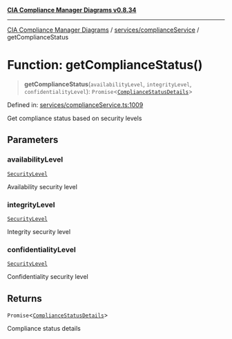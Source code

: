 [**CIA Compliance Manager Diagrams v0.8.34**](../../../README.md)

***

[CIA Compliance Manager Diagrams](../../../modules.md) / [services/complianceService](../README.md) / getComplianceStatus

# Function: getComplianceStatus()

> **getComplianceStatus**(`availabilityLevel`, `integrityLevel`, `confidentialityLevel`): `Promise`\<[`ComplianceStatusDetails`](../../../types/compliance/interfaces/ComplianceStatusDetails.md)\>

Defined in: [services/complianceService.ts:1009](https://github.com/Hack23/cia-compliance-manager/blob/a33140701dae02a85d2f0d957645dda4d2c4da41/src/services/complianceService.ts#L1009)

Get compliance status based on security levels

## Parameters

### availabilityLevel

[`SecurityLevel`](../../../types/cia/type-aliases/SecurityLevel.md)

Availability security level

### integrityLevel

[`SecurityLevel`](../../../types/cia/type-aliases/SecurityLevel.md)

Integrity security level

### confidentialityLevel

[`SecurityLevel`](../../../types/cia/type-aliases/SecurityLevel.md)

Confidentiality security level

## Returns

`Promise`\<[`ComplianceStatusDetails`](../../../types/compliance/interfaces/ComplianceStatusDetails.md)\>

Compliance status details
